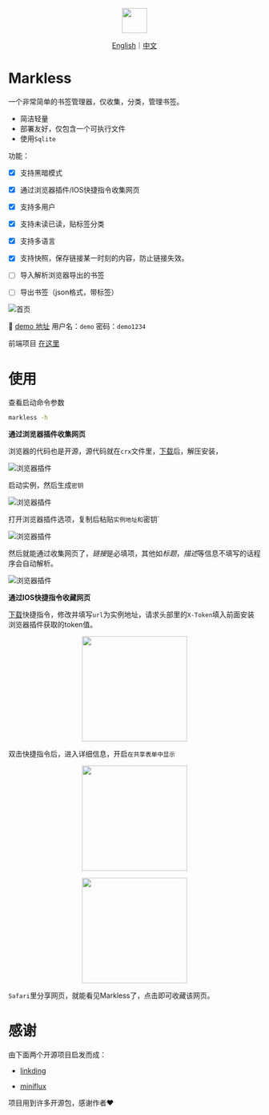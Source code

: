 

<p align="center"><img style="width:50px" src="./web/assets/static/img/markless.png" /></p>

<p align="center"><a href="./README.md">English</a>｜<a href="./README-zh.md">中文</a></p>


Markless
===

一个非常简单的书签管理器，仅收集，分类，管理书签。

* 简洁轻量
* 部署友好，仅包含一个可执行文件
* 使用`Sqlite` 



功能：

- [x] 支持黑暗模式
- [x] 通过浏览器插件/IOS快捷指令收集网页
- [x] 支持多用户
- [x] 支持未读已读，贴标签分类
- [x] 支持多语言
- [x] 支持快照，保存链接某一时刻的内容，防止链接失效。
- [ ] 导入解析浏览器导出的书签
- [ ] 导出书签（json格式，带标签）



![首页](./example/index.png)

👀 [demo 地址](https://wsh233.cn/webapp/markless)  用户名：`demo` 密码：`demo1234`

前端项目 [在这里](https://github.com/WShihan/markless_frontend)

使用
===

查看启动命令参数

```bash
markless -h
```



**通过浏览器插件收集网页**

浏览器的代码也是开源，源代码就在`crx`文件里，[下载](./example/markless-chrome-extension.crx)后，解压安装，

![浏览器插件](./example/broswer-extension.png)

启动实例，然后生成`密钥`

![浏览器插件](./example/token.png)

打开浏览器插件选项，复制后粘贴`实例地址和`密钥`

![浏览器插件](./example/broswer-extension-setting.png)



然后就能通过收集网页了，*链接*是必填项，其他如*标题*，*描述*等信息不填写的话程序会自动解析。

![浏览器插件](./example/broswer-collect.png)

**通过IOS快捷指令收藏网页**

[下载](./example/Markless.shortcut)快捷指令，修改并填写`url`为实例地址，请求头部里的`X-Token`填入前面安装浏览器插件获取的token值。

<p align="center"><img style="width:15em" src="./example/ios-shotcut.PNG" /></p>

双击快捷指令后，进入详细信息，开启`在共享表单中显示`



<p align="center"><img style="width:15em" src="./example/enable-share.PNG" /></p>



<p align="center"><img style="width:15em" src="./example/ios-collect.PNG" /></p>

`Safari`里分享网页，就能看见Markless了，点击即可收藏该网页。






感谢
===

由下面两个开源项目启发而成：

* [linkding](https://github.com/sissbruecker/linkding)

* [miniflux](https://github.com/miniflux/v2)

项目用到许多开源包，感谢作者❤️

